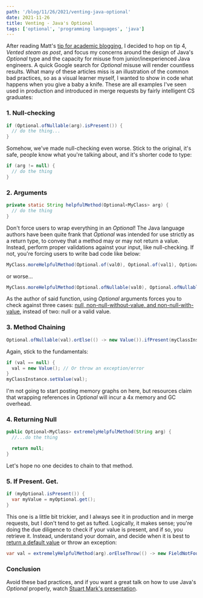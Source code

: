 ```yaml
---
path: '/blog/11/26/2021/venting-java-optional'
date: 2021-11-26
title: Venting - Java's Optional
tags: ['optional', 'programming languages', 'java']
---
```


After reading Matt's [tip for academic blogging](https://matt.might.net/articles/how-to-blog-as-an-academic/), I decided to hop on tip 4, _Vented steam as post_, and focus my concerns around the design of Java's _Optional_ type and the capacity for misuse from junior/inexperienced Java engineers. A quick Google search for _Optional_ misuse will render countless results. What many of these articles miss is an illustration of the common bad practices, so as a visual learner myself, I wanted to show in code what happens when you give a baby a knife. These are all examples I've seen used in production and introduced in merge requests by fairly intelligent CS graduates:

### 1. Null-checking

```java
if (Optional.ofNullable(arg).isPresent()) {
  // do the thing...
}
```

Somehow, we've made null-checking even worse. Stick to the original, it's safe, people know what you're talking about, and it's shorter code to type:

```java
if (arg != null) {
  // do the thing
}
```

### 2. Arguments

```java
private static String helpfulMethod(Optional<MyClass> arg) {
  // do the thing
}
```

Don't force users to wrap everything in an _Optional_! The Java language authors have been quite frank that _Optional_ was intended for use strictly as a return type, to convey that a method may or may not return a value. Instead, perform proper validations against your input, like null-checking. If not, you're forcing users to write bad code like below:

```java
MyClass.moreHelpfulMethod(Optional.of(val0), Optional.of(val1), Optional.of(val2));
```

or worse...

```java
MyClass.moreHelpfulMethod(Optional.ofNullable(val0), Optional.ofNullable(val1), Optional.ofNullable(val2));
```

As the author of said function, using _Optional_ arguments forces you to check against three cases: [null, non-null-without-value, and non-null-with-value](https://rules.sonarsource.com/java/RSPEC-3553), instead of two: null or a valid value.

### 3. Method Chaining

```java
Optional.ofNullable(val).orElse(() -> new Value()).ifPresent(myClassInstance::setValue);
```

Again, stick to the fundamentals:

```java
if (val == null) {
  val = new Value(); // Or throw an exception/error
}
myClassInstance.setValue(val);
```

I'm not going to start posting memory graphs on here, but resources claim that wrapping references in _Optional_ will incur a 4x memory and GC overhead.

### 4. Returning Null

```java
public Optional<MyClass> extremelyHelpfulMethod(String arg) {
  //...do the thing

  return null;
}
```

Let's hope no one decides to chain to that method.

### 5. If Present. Get.

```java
if (myOptional.isPresent()) {
  var myValue = myOptional.get();
}
```

This one is a little bit trickier, and I always see it in production and in merge requests, but I don't tend to get as tufted. Logically, it makes sense; you're doing the due diligence to check if your value is present, and if so, you retrieve it. Instead, understand your domain, and decide when it is best to [return a default value](https://www.youtube.com/watch?v=29MAL8pJImQ) or throw an exception:

```java
var val = extremelyHelpfulMethod(arg).orElseThrow(() -> new FieldNotFound());
```

### Conclusion

Avoid these bad practices, and if you want a great talk on how to use Java's _Optional_ properly, watch [Stuart Mark's presentation](https://www.youtube.com/watch?v=Ej0sss6cq14).
